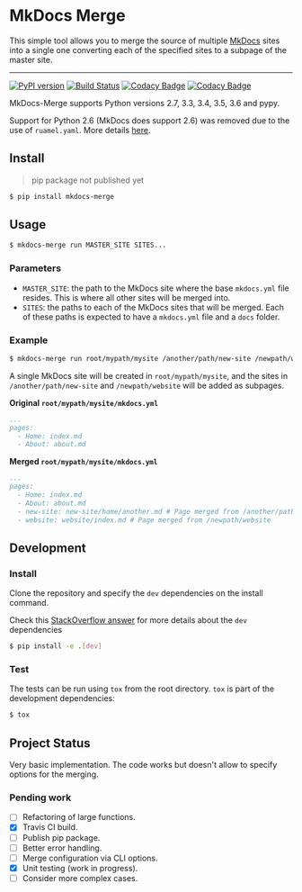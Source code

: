 # MkDocs Merge

This simple tool allows you to merge the source of multiple [MkDocs](http://www.mkdocs.org/) sites
into a single one converting each of the specified sites to a subpage of the master site.

---
[![PyPI version](https://img.shields.io/pypi/v/mkdocs-merge.svg)](https://pypi.python.org/pypi/mkdocs-merge)
[![Build Status](https://travis-ci.org/ovasquez/mkdocs-merge.svg?branch=master)](https://travis-ci.org/ovasquez/mkdocs-merge)
[![Codacy Badge](https://api.codacy.com/project/badge/Grade/10abc652aca046079f4ab069af689163)](https://www.codacy.com/app/oscarv19/mkdocs-merge?utm_source=github.com&amp;utm_medium=referral&amp;utm_content=ovasquez/mkdocs-merge&amp;utm_campaign=Badge_Grade)
[![Codacy Badge](https://api.codacy.com/project/badge/Coverage/10abc652aca046079f4ab069af689163)](https://www.codacy.com/app/oscarv19/mkdocs-merge?utm_source=github.com&utm_medium=referral&utm_content=ovasquez/mkdocs-merge&utm_campaign=Badge_Coverage)

MkDocs-Merge supports Python versions 2.7, 3.3, 3.4, 3.5, 3.6 and pypy.

Support for Python 2.6 (MkDocs does support 2.6) was removed due to the use of `ruamel.yaml`. More details
[here](https://yaml.readthedocs.io/en/latest/pyyaml.html#py2-py3-reintegration).

## Install

> pip package not published yet

```bash
$ pip install mkdocs-merge
```

## Usage

```bash
$ mkdocs-merge run MASTER_SITE SITES... 
```
### Parameters

- `MASTER_SITE`: the path to the MkDocs site where the base `mkdocs.yml` file resides. This is where all other sites
    will be merged into.
- `SITES`: the paths to each of the MkDocs sites that will be merged. Each of these paths is expected to have a
    `mkdocs.yml` file and a `docs` folder.

### Example
```bash
$ mkdocs-merge run root/mypath/mysite /another/path/new-site /newpath/website
```

A single MkDocs site will be created in `root/mypath/mysite`, and the sites in
`/another/path/new-site` and `/newpath/website` will be added as subpages.

**Original `root/mypath/mysite/mkdocs.yml`**
```yaml
...
pages:
  - Home: index.md
  - About: about.md
```

**Merged `root/mypath/mysite/mkdocs.yml`**
```yaml
...
pages:
  - Home: index.md
  - About: about.md
  - new-site: new-site/home/another.md # Page merged from /another/path/new-site
  - website: website/index.md # Page merged from /newpath/website
```

## Development
### Install
Clone the repository and specify the `dev` dependencies on the install command.

Check this [StackOverflow answer](https://stackoverflow.com/a/28842733/2313246) for more details about the `dev`
dependencies
```bash
$ pip install -e .[dev]
``` 

### Test
The tests can be run using `tox` from the root directory. `tox` is part of the development dependencies:
```bash
$ tox
```

## Project Status
Very basic implementation. The code works but doesn't allow to specify options for the merging.

### Pending work

- [ ] Refactoring of large functions.
- [x] Travis CI build.
- [ ] Publish pip package.
- [ ] Better error handling.
- [ ] Merge configuration via CLI options.
- [x] Unit testing (work in progress).
- [ ] Consider more complex cases.
